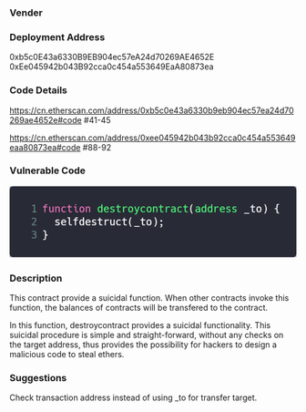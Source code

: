 ### Vender



### Deployment Address

0xb5c0E43a6330B9EB904ec57eA24d70269AE4652E
0xEe045942b043B92cca0c454a553649EaA80873ea 

### Code Details

https://cn.etherscan.com/address/0xb5c0e43a6330b9eb904ec57ea24d70269ae4652e#code  #41-45

https://cn.etherscan.com/address/0xee045942b043b92cca0c454a553649eaa80873ea#code  #88-92

### Vulnerable Code

![carbon2](./pic/carbon3.png)

### Description

This contract provide a suicidal function. When other contracts invoke this function, the balances of contracts will be transfered to the contract. 

In this function, destroycontract provides a suicidal functionality. This suicidal procedure is simple and straight-forward, without any checks on the target address, thus provides the possibility for hackers to design a malicious code to steal ethers.

### Suggestions

Check transaction address instead of using _to for transfer target.
